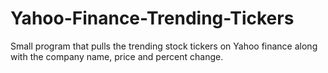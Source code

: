# Yahoo-Finance-Trending-Tickers
Small program that pulls the trending stock tickers on Yahoo finance along with the company name, price and percent change.
